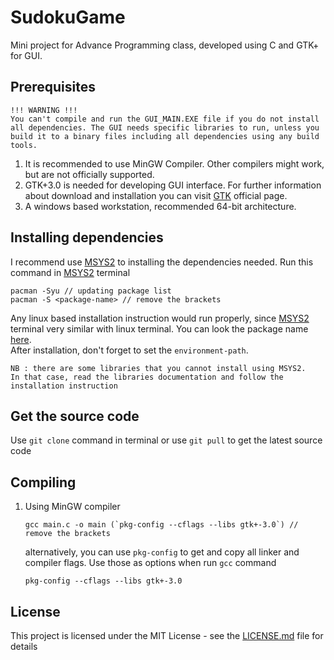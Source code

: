 # SudokuGame

Mini project for Advance Programming class, developed using C and GTK+ for GUI.

## Prerequisites
```
!!! WARNING !!!
You can't compile and run the GUI_MAIN.EXE file if you do not install all dependencies. The GUI needs specific libraries to run, unless you build it to a binary files including all dependencies using any build tools.
```
1. It is recommended to use MinGW Compiler. Other compilers might work, but are not officially supported.
2. GTK+3.0 is needed for developing GUI interface. For further information about download and installation you can visit [GTK](https://www.gtk.org/download/index.php) official page.
3. A windows based workstation, recommended 64-bit architecture.

## Installing dependencies
I recommend use [MSYS2](https://www.msys2.org/) to installing the dependencies needed. Run this command in [MSYS2](https://www.msys2.org/) terminal
```
pacman -Syu // updating package list
pacman -S <package-name> // remove the brackets
```
Any linux based installation instruction would run properly, since [MSYS2](https://www.msys2.org/) terminal very similar with linux terminal. You can look the package name [here](https://github.com/msys2/msys2/wiki/Packages).<br>
After installation, don't forget to set the `environment-path`.
```
NB : there are some libraries that you cannot install using MSYS2.
In that case, read the libraries documentation and follow the installation instruction
```
## Get the source code

Use `git clone` command in terminal or use `git pull` to get the latest source code

## Compiling

1. Using MinGW compiler</br>
    ```
    gcc main.c -o main (`pkg-config --cflags --libs gtk+-3.0`) // remove the brackets
    ```

   alternatively, you can use `pkg-config` to get and copy all linker and compiler flags. Use those as options when run `gcc` command
    ```
    pkg-config --cflags --libs gtk+-3.0
    ```


## License

This project is licensed under the MIT License - see the [LICENSE.md](LICENSE) file for details



